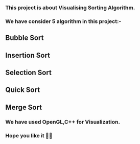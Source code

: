 ### This project is about Visualising Sorting Algorithm.
### We have consider 5 algorithm in this project:-
## Bubble Sort
## Insertion Sort
## Selection Sort
## Quick Sort
## Merge Sort

### We have used OpenGL,C++ for Visualization.
### Hope you like it 🤗🤗
